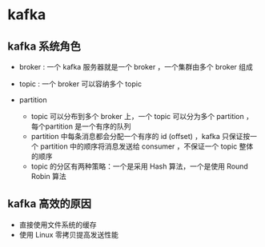# kafka

## kafka 系统角色

- broker : 一个 kafka 服务器就是一个 broker ，一个集群由多个 broker 组成
- topic : 一个 broker 可以容纳多个 topic
- partition

  - topic 可以分布到多个 broker 上，一个 topic 可以分为多个 partition ，每个partition 是一个有序的队列
  - partition 中每条消息都会分配一个有序的 id (offset) ，kafka 只保证按一个 partition 中的顺序将消息发送给 consumer ，不保证一个 topic 整体的顺序
  - topic 的分区有两种策略：一个是采用 Hash 算法，一个是使用 Round Robin 算法

## kafka 高效的原因

- 直接使用文件系统的缓存
- 使用 Linux 零拷贝提高发送性能
